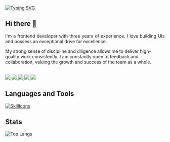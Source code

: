 [![Typing SVG](https://readme-typing-svg.demolab.com?font=Manrope&size=26&duration=2000&color=007acc&pause=200&multiline=true&width=500&height=80&lines=Dragan+Aleksic;Frontend+developer)](https://git.io/typing-svg)

<h2>Hi there 👋</h2>

<p align="justify" dir="auto">
  I'm a frontend developer with three years of experience. I love building UIs and possess an exceptional drive for excellence.

  My strong sense of discipline and diligence allows me to deliver high-quality work consistently. I am constantly open to feedback and collaboration, valuing the growth and success of the team    as a whole.
</p>

<br>

<a href="https://draganaleksic.com">
    <img src="https://img.shields.io/badge/Website-draganaleksic.com-red?style=flat-square">
</a>  
<a href="https://draganaleksic.com/resume.pdf">
    <img src="https://img.shields.io/badge/PDF-CV-red?style=flat-square&logo=adobe">
</a>  
<a href="https://x.com/DraganAleksic99">
    <img src="https://img.shields.io/badge/-X-black?style=flat-square&logo=x">
</a>  
<a href="https://www.linkedin.com/in/dragan-aleksi%C4%87/">
    <img src="https://img.shields.io/badge/-Linkedin-blue?style=flat-square&logo=linkedin">
</a>
<a href="mailto:aleksicdragan574@gmail.com">
    <img src="https://img.shields.io/badge/-Email-red?style=flat-square&logo=gmail&logoColor=white">
</a>

<h2 dir="auto">
    Languages and Tools
</h2>

[![SkillIcons](https://skillicons.dev/icons?i=ts,react,nextjs,redux,tailwind,materialui,expressjs,nodejs)]()

<h2>Stats</h2>

![Top Langs](https://github-readme-stats.vercel.app/api/top-langs/?username=DraganAleksic99&layout=compact)
